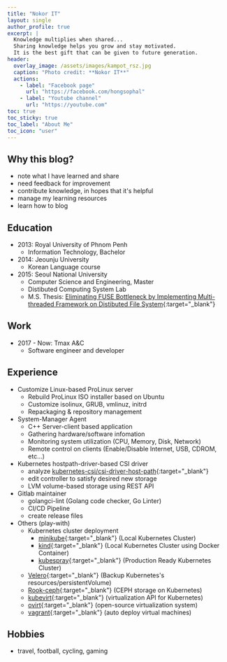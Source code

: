 ```yaml
---
title: "Nokor IT"
layout: single
author_profile: true
excerpt: |
  Knowledge multiplies when shared...  
  Sharing knowledge helps you grow and stay motivated.  
  It is the best gift that can be given to future generation.
header:
  overlay_image: /assets/images/kampot_rsz.jpg
  caption: "Photo credit: **Nokor IT**"
  actions:
    - label: "Facebook page"
      url: "https://facebook.com/hongsophal"
    - label: "Youtube channel"
      url: "https://youtube.com"
toc: true
toc_sticky: true
toc_label: "About Me"
toc_icon: "user"
---
```


## Why this blog?
  - note what I have learned and share
  - need feedback for improvement
  - contribute knowledge, in hopes that it's helpful
  - manage my learning resources
  - learn how to blog

## Education
  - 2013: Royal University of Phnom Penh
    - Information Technology, Bachelor
  - 2014: Jeounju University
    - Korean Language course
  - 2015: Seoul National University
    - Computer Science and Engineering, Master
    - Distibuted Computing System Lab
    - M.S. Thesis: [Eliminating FUSE Bottleneck by Implementing Multi-threaded Framework on Distibuted File System](http://s-space.snu.ac.kr/handle/10371/137434){:target="\_blank"}

## Work
  - 2017 - Now: Tmax A&C
    - Software engineer and developer

## Experience
  - Customize Linux-based ProLinux server
    - Rebuild ProLinux ISO installer based on Ubuntu
    - Customize isolinux, GRUB, vmlinuz, initrd
    - Repackaging & repository management
  - System-Manager Agent
    - C++ Server-client based application
    - Gathering hardware/software infomation
    - Monitoring system utilization (CPU, Memory, Disk, Network)
    - Remote control on clients (Enable/Disable Internet, USB, CDROM, etc...)
  - Kubernetes hostpath-driver-based CSI driver
    - analyze [kubernetes-csi/csi-driver-host-path](https://github.com/kubernetes-csi/csi-driver-host-path){:target="\_blank"}
    - edit controller to satisfy desired new storage
    - LVM volume-based storage using REST API
  - Gitlab maintainer
    - golangci-lint (Golang code checker, Go Linter)
    - CI/CD Pipeline
    - create release files
  - Others (play-with)
    - Kubernetes cluster deployment
      - [minikube](https://minikube.sigs.k8s.io/docs/){:target="_blank"} (Local Kubernetes Cluster)
      - [kind](https://kind.sigs.k8s.io/){:target="_blank"} (Local Kubernetes Cluster using Docker Container)
      - [kubespray](https://kubespray.io/){:target="_blank"} (Production Ready Kubernetes Cluster)
    - [Velero](https://velero.io/){:target="\_blank"} (Backup Kubernetes's resources/persistentVolume)
    - [Rook-ceph](https://rook.io/docs/rook/master/ceph-storage.html){:target="\_blank"} (CEPH storage on Kubernetes)
    - [kubevirt](https://kubevirt.io/){:target="\_blank"} (virtualization API for Kubernetes)
    - [ovirt](https://www.ovirt.org/){:target="\_blank"} (open-source virtualization system)
    - [vagrant](https://www.vagrantup.com/){:target="\_blank"} (auto deploy virtual machines)

## Hobbies
  - travel, football, cycling, gaming
